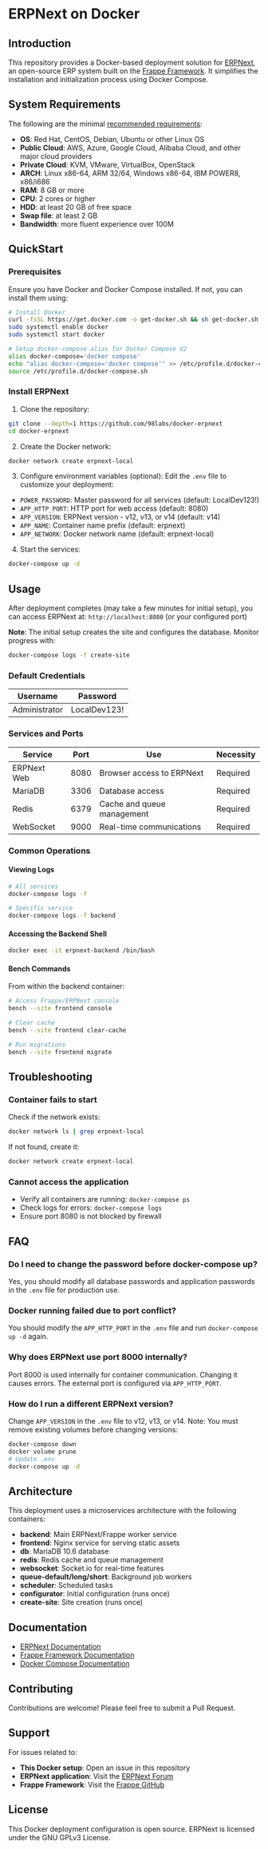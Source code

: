 # ERPNext on Docker

## Introduction

This repository provides a Docker-based deployment solution for [ERPNext](https://erpnext.com/), an open-source ERP system built on the [Frappe Framework](https://frappeframework.com/). It simplifies the installation and initialization process using Docker Compose.

## System Requirements

The following are the minimal [recommended requirements](https://github.com/frappe/bench):

* **OS**: Red Hat, CentOS, Debian, Ubuntu or other Linux OS
* **Public Cloud**: AWS, Azure, Google Cloud, Alibaba Cloud, and other major cloud providers
* **Private Cloud**: KVM, VMware, VirtualBox, OpenStack
* **ARCH**: Linux x86-64, ARM 32/64, Windows x86-64, IBM POWER8, x86/i686
* **RAM**: 8 GB or more
* **CPU**: 2 cores or higher
* **HDD**: at least 20 GB of free space
* **Swap file**: at least 2 GB
* **Bandwidth**: more fluent experience over 100M

## QuickStart

### Prerequisites

Ensure you have Docker and Docker Compose installed. If not, you can install them using:

```bash
# Install Docker
curl -fsSL https://get.docker.com -o get-docker.sh && sh get-docker.sh
sudo systemctl enable docker
sudo systemctl start docker

# Setup docker-compose alias for Docker Compose V2
alias docker-compose='docker compose'
echo "alias docker-compose='docker compose'" >> /etc/profile.d/docker-compose.sh
source /etc/profile.d/docker-compose.sh
```

### Install ERPNext

1. Clone the repository:
```bash
git clone --depth=1 https://github.com/98labs/docker-erpnext
cd docker-erpnext
```

2. Create the Docker network:
```bash
docker network create erpnext-local
```

3. Configure environment variables (optional):
Edit the `.env` file to customize your deployment:
- `POWER_PASSWORD`: Master password for all services (default: LocalDev123!)
- `APP_HTTP_PORT`: HTTP port for web access (default: 8080)
- `APP_VERSION`: ERPNext version - v12, v13, or v14 (default: v14)
- `APP_NAME`: Container name prefix (default: erpnext)
- `APP_NETWORK`: Docker network name (default: erpnext-local)

4. Start the services:
```bash
docker-compose up -d
```

## Usage

After deployment completes (may take a few minutes for initial setup), you can access ERPNext at: `http://localhost:8080` (or your configured port)

**Note**: The initial setup creates the site and configures the database. Monitor progress with:
```bash
docker-compose logs -f create-site
```

### Default Credentials

| Username | Password |
| -------- | -------- |
| Administrator | LocalDev123! |

### Services and Ports

| Service | Port | Use | Necessity |
| ------- | ---- | --- | --------- |
| ERPNext Web | 8080 | Browser access to ERPNext | Required |
| MariaDB | 3306 | Database access | Required |
| Redis | 6379 | Cache and queue management | Required |
| WebSocket | 9000 | Real-time communications | Required |

### Common Operations

#### Viewing Logs
```bash
# All services
docker-compose logs -f

# Specific service
docker-compose logs -f backend
```

#### Accessing the Backend Shell
```bash
docker exec -it erpnext-backend /bin/bash
```

#### Bench Commands
From within the backend container:
```bash
# Access Frappe/ERPNext console
bench --site frontend console

# Clear cache
bench --site frontend clear-cache

# Run migrations
bench --site frontend migrate
```

## Troubleshooting

### Container fails to start
Check if the network exists:
```bash
docker network ls | grep erpnext-local
```
If not found, create it:
```bash
docker network create erpnext-local
```

### Cannot access the application
- Verify all containers are running: `docker-compose ps`
- Check logs for errors: `docker-compose logs`
- Ensure port 8080 is not blocked by firewall

## FAQ

### Do I need to change the password before docker-compose up?
Yes, you should modify all database passwords and application passwords in the `.env` file for production use.

### Docker running failed due to port conflict?
You should modify the `APP_HTTP_PORT` in the `.env` file and run `docker-compose up -d` again.

### Why does ERPNext use port 8000 internally?
Port 8000 is used internally for container communication. Changing it causes errors. The external port is configured via `APP_HTTP_PORT`.

### How do I run a different ERPNext version?
Change `APP_VERSION` in the `.env` file to v12, v13, or v14. Note: You must remove existing volumes before changing versions:
```bash
docker-compose down
docker volume prune
# Update .env
docker-compose up -d
```

## Architecture

This deployment uses a microservices architecture with the following containers:
- **backend**: Main ERPNext/Frappe worker service
- **frontend**: Nginx service for serving static assets
- **db**: MariaDB 10.6 database
- **redis**: Redis cache and queue management
- **websocket**: Socket.io for real-time features
- **queue-default/long/short**: Background job workers
- **scheduler**: Scheduled tasks
- **configurator**: Initial configuration (runs once)
- **create-site**: Site creation (runs once)

## Documentation

- [ERPNext Documentation](https://docs.erpnext.com/)
- [Frappe Framework Documentation](https://frappeframework.com/docs)
- [Docker Compose Documentation](https://docs.docker.com/compose/)

## Contributing

Contributions are welcome! Please feel free to submit a Pull Request.

## Support

For issues related to:
- **This Docker setup**: Open an issue in this repository
- **ERPNext application**: Visit the [ERPNext Forum](https://discuss.erpnext.com/)
- **Frappe Framework**: Visit the [Frappe GitHub](https://github.com/frappe/frappe)

## License

This Docker deployment configuration is open source. ERPNext is licensed under the GNU GPLv3 License.